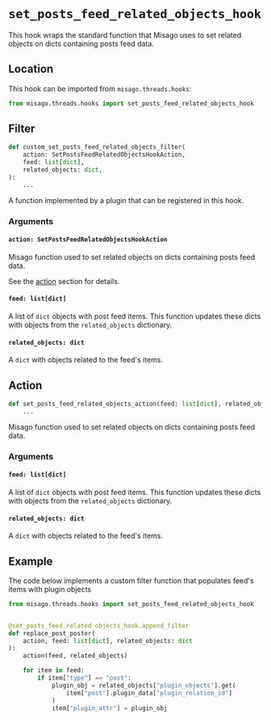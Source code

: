 # `set_posts_feed_related_objects_hook`

This hook wraps the standard function that Misago uses to set related objects on dicts containing posts feed data.


## Location

This hook can be imported from `misago.threads.hooks`:

```python
from misago.threads.hooks import set_posts_feed_related_objects_hook
```


## Filter

```python
def custom_set_posts_feed_related_objects_filter(
    action: SetPostsFeedRelatedObjectsHookAction,
    feed: list[dict],
    related_objects: dict,
):
    ...
```

A function implemented by a plugin that can be registered in this hook.


### Arguments

#### `action: SetPostsFeedRelatedObjectsHookAction`

Misago function used to set related objects on dicts containing posts feed data.

See the [action](#action) section for details.


#### `feed: list[dict]`

A list of `dict` objects with post feed items. This function updates these dicts with objects from the `related_objects` dictionary.


#### `related_objects: dict`

A `dict` with objects related to the feed's items.


## Action

```python
def set_posts_feed_related_objects_action(feed: list[dict], related_objects: dict):
    ...
```

Misago function used to set related objects on dicts containing posts feed data.


### Arguments

#### `feed: list[dict]`

A list of `dict` objects with post feed items. This function updates these dicts with objects from the `related_objects` dictionary.


#### `related_objects: dict`

A `dict` with objects related to the feed's items.


## Example

The code below implements a custom filter function that populates feed's items with plugin objects

```python
from misago.threads.hooks import set_posts_feed_related_objects_hook


@set_posts_feed_related_objects_hook.append_filter
def replace_post_poster(
    action, feed: list[dict], related_objects: dict
):
    action(feed, related_objects)

    for item in feed:
        if item["type"] == "post":
            plugin_obj = related_objects["plugin_objects"].get(
                item["post"].plugin_data["plugin_relation_id"]
            )
            item["plugin_attr"] = plugin_obj
```